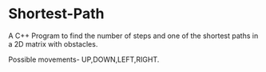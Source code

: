 # Shortest-Path
A C++ Program to find the 
number of steps and one of
the shortest paths in a 2D
matrix with obstacles.

Possible movements- UP,DOWN,LEFT,RIGHT.
